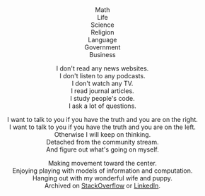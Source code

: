 
<br/>
<br/>
<br/>
<br/>

<p align="center">
Math<br/>
Life<br/>
Science<br/>
Religion<br/>
Language<br/>
Government<br/>
Business
</p>

<p align="center">
  I don't read any news websites.<br/>
  I don't listen to any podcasts.<br/>
  I don't watch any TV.<br/>
  I read journal articles.<br/>
  I study people's code.<br/>
  I ask a lot of questions.<br/>
</p>

<p align="center">
  I want to talk to you if you have the truth and you are on the right.<br/>
  I want to talk to you if you have the truth and you are on the left.<br/>
  Otherwise I will keep on thinking.<br/>
  Detached from the community stream.<br/>
  And figure out what's going on myself.
</p>

<p align="center">
Making movement toward the center.<br/>
Enjoying playing with models of information and computation.<br/>
Hanging out with my wonderful wife and puppy.<br/>
Archived on <a href="https://stackoverflow.com/users/169992/lance-pollard">StackOverflow</a> or <a href="https://www.linkedin.com/in/lancejpollard/">LinkedIn</a>.
</p>

<br/>
<br/>
<br/>
<br/>
